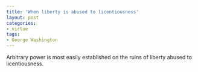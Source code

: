 ```yaml
---
title: 'When liberty is abused to licentiousness'
layout: post
categories:
- virtue
tags:
- George Washington
---
```


Arbitrary power is most easily established on the ruins of liberty abused to licentiousness.